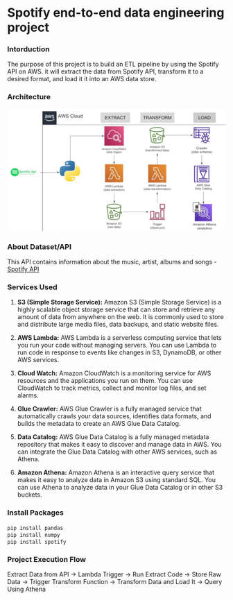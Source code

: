 # Spotify end-to-end data engineering project

### Intorduction
The purpose of this project is to build an ETL pipeline by using the Spotify API on AWS. it will extract the data from Spotify API, transform it to a desired format, and load it it into an AWS data store.

### Architecture
![Architecture Diagram](https://github.com/mtmehmood/spotify-end-to-end-data-engineering-project/blob/main/Spotify%20ETL%20Diagram.jpg)

### About Dataset/API
This API contains information about the music, artist, albums and songs - [Spotify API](https://developer.spotify.com/documentation/web-api)

### Services Used

1.	**S3 (Simple Storage Service):** Amazon S3 (Simple Storage Service) is a highly scalable object storage service that can store and retrieve any amount of data from anywhere on the web. It is commonly used to store and distribute large media files, data backups, and static website files.

2.	**AWS Lambda:** AWS Lambda is a serverless computing service that lets you run your code without managing servers. You can use Lambda to run code in response to events like changes in S3, DynamoDB, or other AWS services.
3.	**Cloud Watch:** Amazon CloudWatch is a monitoring service for AWS resources and the applications you run on them. You can use CloudWatch to track metrics, collect and monitor log files, and set alarms.
4.	**Glue Crawler:** AWS Glue Crawler is a fully managed service that automatically crawls your data sources, identifies data formats, and builds the metadata to create an AWS Glue Data Catalog.
5.	**Data Catalog:** AWS Glue Data Catalog is a fully managed metadata repository that makes it easy to discover and manage data in AWS. You can integrate the Glue Data Catalog with other AWS services, such as Athena.
6.	**Amazon Athena:** Amazon Athena is an interactive query service that makes it easy to analyze data in Amazon S3 using standard SQL. You can use Athena to analyze data in your Glue Data Catalog or in other S3 buckets.


### Install Packages

```
pip install pandas
pip install numpy
pip install spotify
```

### Project Execution Flow
Extract Data from API → Lambda Trigger → Run Extract Code → Store Raw Data → Trigger Transform Function → Transform Data and Load It → Query Using Athena

